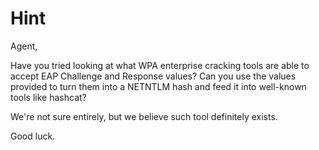 # Hint

Agent,

Have you tried looking at what WPA enterprise cracking tools are able to accept EAP Challenge and Response values?
Can you use the values provided to turn them into a NETNTLM hash and feed it into well-known tools like hashcat?

We're not sure entirely, but we believe such tool definitely exists.

Good luck.

